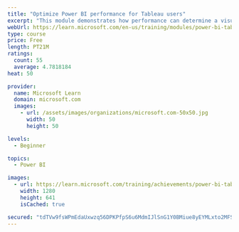 ```yaml
---
title: "Optimize Power BI performance for Tableau users"
excerpt: "This module demonstrates how performance can determine a visual's usefulness."
webUrl: https://learn.microsoft.com/en-us/training/modules/power-bi-tableau-optimize-performance/
type: course
price: Free
length: PT21M
ratings:
  count: 55
  average: 4.7818184
heat: 50

provider:
  name: Microsoft Learn
  domain: microsoft.com
  images:
    - url: /assets/images/organizations/microsoft.com-50x50.jpg
      width: 50
      height: 50

levels:
  - Beginner

topics:
  - Power BI

images:
  - url: https://learn.microsoft.com/training/achievements/power-bi-tableau-optimize-performance-social.png
    width: 1280
    height: 641
    isCached: true

secured: "tdTVw9fsWPmEdaUxwzq56DPKPfpS6u6MdmIJlSnG1Y0BMiue8yEYMLxto2MFSjy8wE7GtqPvEprNG4QADSquS2KJrRRzXmtIQKDNSLOMkDFJQNzyvhUr8SM6nRHRsKhNnMbUBgqi0t5rOHdfAxUboPg7nI+U2TyqWt6E8RVB43gJrrYnqIyWW2sB1S1z917txAERRqfV9bhIbZS8TNBJBrKTQh1M0FYCcwtg0r2j2XerzvJ02pXteD//QbFt8OeBhIRIQKsA88336AQYfF5nm6xl7drnFcpRDhGwCuV5wSe3en8VTUSDhJh5aq3Rc6ljocjoSqAXABs1BQFKlF4WUIRAvEwrCzHxPGaF8JoyOYEzqRZMDFpeF+pIua7QUyore2SJWgH42T1PGWQ9p11IJKKcp3hJnjth5bOede46Kzk=;4rdtmynEo2y8xD62E8jbYg=="
---
```


